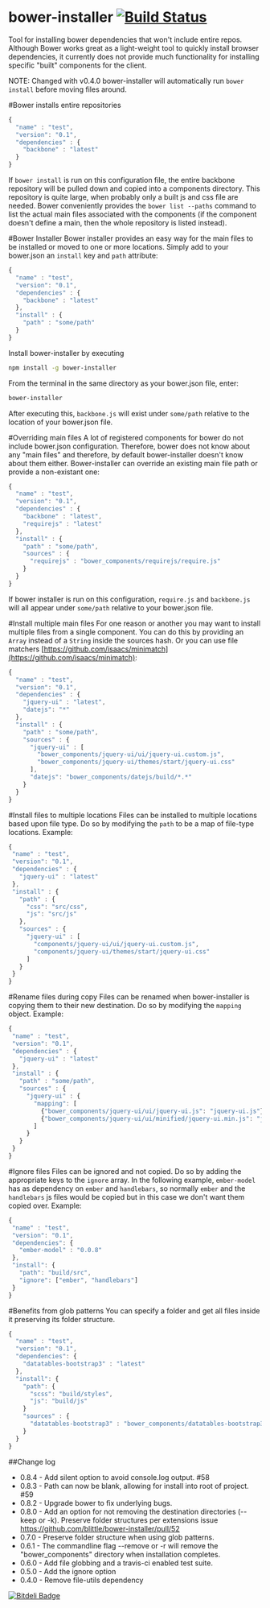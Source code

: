 bower-installer [![Build Status](https://travis-ci.org/blittle/bower-installer.png?branch=master)](https://travis-ci.org/blittle/bower-installer)
===============

Tool for installing bower dependencies that won't include entire repos. Although Bower works great
as a light-weight tool to quickly install browser dependencies, it currently does not provide much
functionality for installing specific "built" components for the client.

NOTE: Changed with v0.4.0 bower-installer will automatically run `bower install` before moving files around.

#Bower installs entire repositories

```javascript
{
  "name" : "test",
  "version": "0.1",
  "dependencies" : {
    "backbone" : "latest"
  }
}
```
If `bower install` is run on this configuration file, the entire backbone repository will be pulled down
and copied into a components directory. This repository is quite large, when probably only a built js and css
file are needed.  Bower conveniently provides the `bower list --paths` command to list the actual main files associated
with the components (if the component doesn't define a main, then the whole repository is listed instead).

#Bower Installer
Bower installer provides an easy way for the main files to be installed or moved to one or more locations. Simply add to
your bower.json an `install` key and `path` attribute:

```javascript
{
  "name" : "test",
  "version": "0.1",
  "dependencies" : {
    "backbone" : "latest"
  },
  "install" : {
    "path" : "some/path"
  }
}
```

Install bower-installer by executing

```bash
npm install -g bower-installer
```

From the terminal in the same directory as your bower.json file, enter:
```bash
bower-installer
```

After executing this, `backbone.js` will exist under `some/path` relative to the location of your
bower.json file.

#Overriding main files
A lot of registered components for bower do not include bower.json configuration. Therefore, bower does not know
about any "main files" and therefore, by default bower-installer doesn't know about them either. Bower-installer
can override an existing main file path or provide a non-existant one:

```javascript
{
  "name" : "test",
  "version": "0.1",
  "dependencies" : {
    "backbone" : "latest",
    "requirejs" : "latest"
  },
  "install" : {
    "path" : "some/path",
    "sources" : {
      "requirejs" : "bower_components/requirejs/require.js"
    }
  }
}
```
If bower installer is run on this configuration, `require.js` and `backbone.js` will all appear under
`some/path` relative to your bower.json file. 

#Install multiple main files
For one reason or another you may want to install multiple files from a single component. You can do this by providing
an `Array` instead of a `String` inside the sources hash. Or you can use file matchers [https://github.com/isaacs/minimatch](https://github.com/isaacs/minimatch):

```javascript
{
  "name" : "test",
  "version": "0.1",
  "dependencies" : {
    "jquery-ui" : "latest",
    "datejs": "*"
  },
  "install" : {
    "path" : "some/path",
    "sources" : {
      "jquery-ui" : [
        "bower_components/jquery-ui/ui/jquery-ui.custom.js",
        "bower_components/jquery-ui/themes/start/jquery-ui.css"
      ],
      "datejs": "bower_components/datejs/build/*.*"
    }
  }
}
```

#Install files to multiple locations
Files can be installed to multiple locations based upon file type. Do so by modifying the `path` to be a map of file-type
 locations. Example:
 ```javascript
{
  "name" : "test",
  "version": "0.1",
  "dependencies" : {
    "jquery-ui" : "latest"
  },
  "install" : {
    "path" : {
      "css": "src/css",
      "js": "src/js"
    },
    "sources" : {
      "jquery-ui" : [
        "components/jquery-ui/ui/jquery-ui.custom.js",
        "components/jquery-ui/themes/start/jquery-ui.css"
      ]
    }
  }
}
```

#Rename files during copy
Files can be renamed when bower-installer is copying them to their new destination. Do so by modifying the `mapping` object. Example:
 ```javascript
{
  "name" : "test",
  "version": "0.1",
  "dependencies" : {
    "jquery-ui" : "latest"
  },
  "install" : {
    "path" : "some/path",
    "sources" : {
      "jquery-ui" : {
        "mapping": [
          {"bower_components/jquery-ui/ui/jquery-ui.js": "jquery-ui.js"},
          {"bower_components/jquery-ui/ui/minified/jquery-ui.min.js": "jquery-ui-min-new-name.js"}
        ]
      }
    }
  }
}
```

#Ignore files
Files can be ignored and not copied. Do so by adding the appropriate keys to the `ignore` array. In the following example, `ember-model` has as dependency on `ember` and `handlebars`, so normally `ember` and the `handlebars` js files would be copied but in this case we don't want them copied over. Example:
 ```javascript
{
  "name" : "test",
  "version": "0.1",
  "dependencies": {
    "ember-model" : "0.0.8"
  },
  "install": {
    "path": "build/src",
    "ignore": ["ember", "handlebars"]
  }
}
```

#Benefits from glob patterns
You can specify a folder and get all files inside it preserving its folder structure.

```javascript
{
  "name" : "test",
  "version": "0.1",
  "dependencies": {
    "datatables-bootstrap3" : "latest"
  },
  "install": {
    "path": {
      "scss": "build/styles",
      "js": "build/js"
    }
    "sources" : {
      "datatables-bootstrap3" : "bower_components/datatables-bootstrap3/BS3/assets/**"
    }
  }
}
```

##Change log
 - 0.8.4 - Add silent option to avoid console.log output. #58
 - 0.8.3 - Path can now be blank, allowing for install into root of project. #59
 - 0.8.2 - Upgrade bower to fix underlying bugs.
 - 0.8.0 - Add an option for not removing the destination directories (--keep or -k). Preserve folder structures per extensions issue https://github.com/blittle/bower-installer/pull/52
 - 0.7.0 - Preserve folder structure when using glob patterns.
 - 0.6.1 - The commandline flag --remove or -r will remove the "bower_components" directory when installation completes.
 - 0.6.0 - Add file globbing and a travis-ci enabled test suite.
 - 0.5.0 - Add the ignore option
 - 0.4.0 - Remove file-utils dependency



[![Bitdeli Badge](https://d2weczhvl823v0.cloudfront.net/blittle/bower-installer/trend.png)](https://bitdeli.com/free "Bitdeli Badge")


